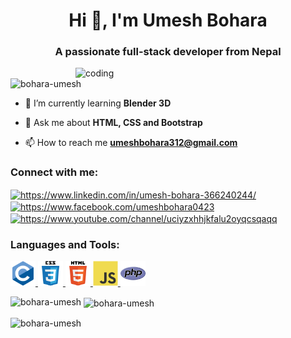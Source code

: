 <h1 align="center">Hi 👋, I'm Umesh Bohara</h1>
<h3 align="center">A passionate full-stack developer from Nepal</h3>

<img align="right" alt="coding" width="400" src="https://user-images.githubusercontent.com/55389276/140866485-8fb1c876-9a8f-4d6a-98dc-08c4981eaf70.gif">
<p align="left"> <img src="https://komarev.com/ghpvc/?username=bohara-umesh&label=Profile%20views&color=0e75b6&style=flat" alt="bohara-umesh" /> </p>

- 🌱 I’m currently learning **Blender 3D**

- 💬 Ask me about **HTML, CSS and Bootstrap**

- 📫 How to reach me **umeshbohara312@gmail.com**

<h3 align="left">Connect with me:</h3>
<p align="left">
<a href="https://linkedin.com/in/https://www.linkedin.com/in/umesh-bohara-366240244/" target="blank"><img align="center" src="https://raw.githubusercontent.com/rahuldkjain/github-profile-readme-generator/master/src/images/icons/Social/linked-in-alt.svg" alt="https://www.linkedin.com/in/umesh-bohara-366240244/" height="30" width="40" /></a>
<a href="https://fb.com/https://www.facebook.com/umeshbohara0423" target="blank"><img align="center" src="https://raw.githubusercontent.com/rahuldkjain/github-profile-readme-generator/master/src/images/icons/Social/facebook.svg" alt="https://www.facebook.com/umeshbohara0423" height="30" width="40" /></a>
<a href="https://www.youtube.com/c/https://www.youtube.com/channel/uciyzxhhjkfalu2oyqcsqaqq" target="blank"><img align="center" src="https://raw.githubusercontent.com/rahuldkjain/github-profile-readme-generator/master/src/images/icons/Social/youtube.svg" alt="https://www.youtube.com/channel/uciyzxhhjkfalu2oyqcsqaqq" height="30" width="40" /></a>
</p>

<h3 align="left">Languages and Tools:</h3>
<p align="left"> <a href="https://www.cprogramming.com/" target="_blank" rel="noreferrer"> <img src="https://raw.githubusercontent.com/devicons/devicon/master/icons/c/c-original.svg" alt="c" width="40" height="40"/> </a> <a href="https://www.w3schools.com/css/" target="_blank" rel="noreferrer"> <img src="https://raw.githubusercontent.com/devicons/devicon/master/icons/css3/css3-original-wordmark.svg" alt="css3" width="40" height="40"/> </a> <a href="https://www.w3.org/html/" target="_blank" rel="noreferrer"> <img src="https://raw.githubusercontent.com/devicons/devicon/master/icons/html5/html5-original-wordmark.svg" alt="html5" width="40" height="40"/> </a> <a href="https://developer.mozilla.org/en-US/docs/Web/JavaScript" target="_blank" rel="noreferrer"> <img src="https://raw.githubusercontent.com/devicons/devicon/master/icons/javascript/javascript-original.svg" alt="javascript" width="40" height="40"/> </a> <a href="https://www.php.net" target="_blank" rel="noreferrer"> <img src="https://raw.githubusercontent.com/devicons/devicon/master/icons/php/php-original.svg" alt="php" width="40" height="40"/> </a> </p>

<p><img align="left" src="https://github-readme-stats.vercel.app/api/top-langs?username=bohara-umesh&show_icons=true&locale=en&layout=compact" alt="bohara-umesh" /></p>

<p>&nbsp;<img align="center" src="https://github-readme-stats.vercel.app/api?username=bohara-umesh&show_icons=true&locale=en" alt="bohara-umesh" /></p>

<p><img align="center" src="https://github-readme-streak-stats.herokuapp.com/?user=bohara-umesh&" alt="bohara-umesh" /></p>
